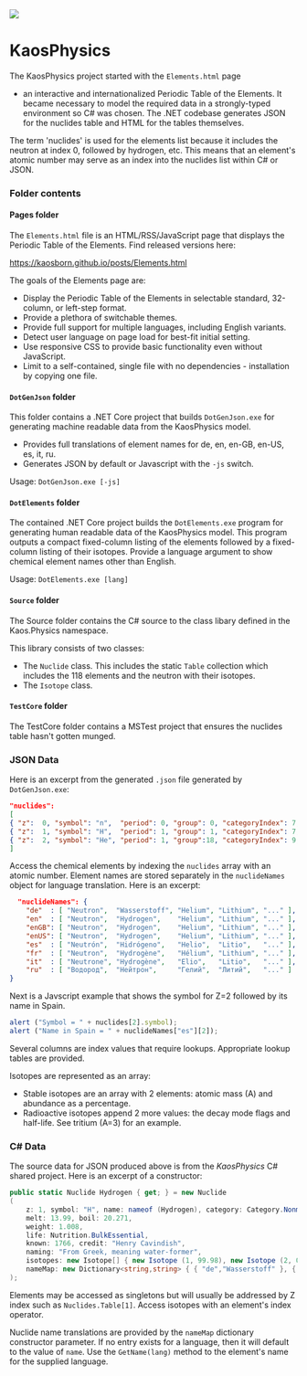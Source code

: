 ﻿<a href="https://github.com/kaosborn/KaosPhysics/blob/master/.github/workflows/test.yml">
<img src="https://github.com/kaosborn/KaosPhysics/workflows/test/badge.svg"></a>

# KaosPhysics

The KaosPhysics project started with the `Elements.html` page
 - an interactive and internationalized Periodic Table of the Elements.
It became necessary to model the required data in a strongly-typed environment so C# was chosen.
The .NET codebase generates JSON for the nuclides table and HTML for the tables themselves.

The term 'nuclides' is used for the elements list because it includes the neutron at index 0, followed by hydrogen, etc.
This means that an element's atomic number may serve as an index into the nuclides list within C# or JSON.

### Folder contents

#### Pages folder

The `Elements.html` file is an HTML/RSS/JavaScript page that displays the Periodic Table of the Elements.
Find released versions here:

https://kaosborn.github.io/posts/Elements.html

The goals of the Elements page are:

* Display the Periodic Table of the Elements in selectable standard, 32-column, or left-step format.
* Provide a plethora of switchable themes.
* Provide full support for multiple languages, including English variants.
* Detect user language on page load for best-fit initial setting.
* Use responsive CSS to provide basic functionality even without JavaScript.
* Limit to a self-contained, single file with no dependencies - installation by copying one file.

#### `DotGenJson` folder

This folder contains a .NET Core project that builds `DotGenJson.exe` for generating machine readable data from the KaosPhysics model.

* Provides full translations of element names for de, en, en-GB, en-US, es, it, ru.
* Generates JSON by default or Javascript with the `-js` switch.

Usage: `DotGenJson.exe [-js]`

#### `DotElements` folder

The contained .NET Core project builds the `DotElements.exe` program for generating human readable data of the KaosPhysics model.
This program outputs a compact fixed-column listing of the elements followed by a fixed-column listing of their isotopes.
Provide a language argument to show chemical element names other than English.

Usage: `DotElements.exe [lang]`

#### `Source` folder

The Source folder contains the C# source to the class libary defined in the Kaos.Physics namespace.

This library consists of two classes:

* The `Nuclide` class. This includes the static `Table` collection which includes the 118 elements and the neutron with their isotopes.
* The `Isotope` class.

#### `TestCore` folder

The TestCore folder contains a MSTest project that ensures the nuclides table hasn't gotten munged.

### JSON Data

Here is an excerpt from the generated `.json` file generated by `DotGenJson.exe`:

```json
"nuclides":
[
{ "z":  0, "symbol": "n",  "period": 0, "group": 0, "categoryIndex": 7, "block": " ", "occurrenceIndex": 1, "lifeIndex": 0, "discoveryYear": 1932, "discoveryIndex": 4, "atm0StateIndex": 0, "melt":     null, "boil":     null, "weight":   1.0080, "stableCount": 0, "stabilityIndex": 4, "isotopes": [[1,100,2,610.1]] },
{ "z":  1, "symbol": "H",  "period": 1, "group": 1, "categoryIndex": 7, "block": "s", "occurrenceIndex": 2, "lifeIndex": 1, "discoveryYear": 1766, "discoveryIndex": 1, "atm0StateIndex": 3, "melt":  13.9900, "boil":  20.2710, "weight":   1.0080, "stableCount": 2, "stabilityIndex": 0, "isotopes": [[1,99.98],[2,0.02],[3,0,4,388781648.64]] },
{ "z":  2, "symbol": "He", "period": 1, "group":18, "categoryIndex": 9, "block": "s", "occurrenceIndex": 2, "lifeIndex": 0, "discoveryYear": 1868, "discoveryIndex": 2, "atm0StateIndex": 3, "melt":   0.9500, "boil":   4.2220, "weight":   4.0026, "stableCount": 2, "stabilityIndex": 0, "isotopes": [[3,0.0002],[4,99.9998]] },
]
```

Access the chemical elements by indexing the `nuclides` array with an atomic number.
Element names are stored separately in the `nuclideNames` object for language translation.
Here is an excerpt:

```json
  "nuclideNames": {
    "de"  : [ "Neutron",  "Wasserstoff", "Helium", "Lithium", "..." ],
    "en"  : [ "Neutron",  "Hydrogen",    "Helium", "Lithium", "..." ],
    "enGB": [ "Neutron",  "Hydrogen",    "Helium", "Lithium", "..." ],
    "enUS": [ "Neutron",  "Hydrogen",    "Helium", "Lithium", "..." ],
    "es"  : [ "Neutrón",  "Hidrógeno",   "Helio",  "Litio",   "..." ],
    "fr"  : [ "Neutron",  "Hydrogène",   "Hélium", "Lithium", "..." ],
    "it"  : [ "Neutrone", "Hydrogène",   "Elio",   "Litio",   "..." ],
    "ru"  : [ "Водород",  "Нейтрон",     "Гелий",  "Литий",   "..." ]
}
```

Next is a Javscript example that shows the symbol for Z=2 followed by its name in Spain.

```js
alert ("Symbol = " + nuclides[2].symbol);
alert ("Name in Spain = " + nuclideNames["es"][2]);
```

Several columns are index values that require lookups.
Appropriate lookup tables are provided.

Isotopes are represented as an array:

* Stable isotopes are an array with 2 elements: atomic mass (A) and abundance as a percentage.
* Radioactive isotopes append 2 more values: the decay mode flags and half-life. See tritium (A=3) for an example.

### C# Data

The source data for JSON produced above is from the *KaosPhysics* C# shared project.
Here is an excerpt of a constructor:

```cs
public static Nuclide Hydrogen { get; } = new Nuclide
(
    z: 1, symbol: "H", name: nameof (Hydrogen), category: Category.Nonmetal, period: 1, group: 1,
    melt: 13.99, boil: 20.271,
    weight: 1.008,
    life: Nutrition.BulkEssential,
    known: 1766, credit: "Henry Cavindish",
    naming: "From Greek, meaning water-former",
    isotopes: new Isotope[] { new Isotope (1, 99.98), new Isotope (2, 0.02), new Isotope (3, 0.0, 12.32*31556952.0, Decay.BetaMinus) },
    nameMap: new Dictionary<string,string> { { "de","Wasserstoff" }, { "es","Hidrógeno" }, { "fr","Hydrogène" }, { "it","Hydrogène" }, { "ru","Нейтрон" } }
);
```

Elements may be accessed as singletons but will usually be addressed by Z index such as `Nuclides.Table[1]`.
Access isotopes with an element's index operator.

Nuclide name translations are provided by the `nameMap` dictionary constructor parameter.
If no entry exists for a language, then it will default to the value of `name`.
Use the `GetName(lang)` method to the element's name for the supplied language.
